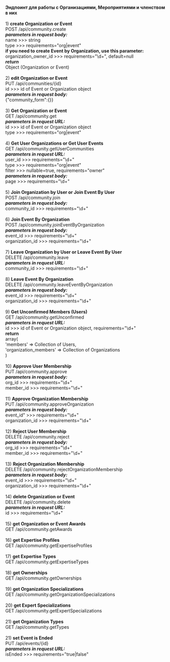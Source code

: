 **Эндпоинт для работы с Организациями, Мероприятиями и членством в них**
<br>
<br>1) **create Organization or Event**
<br>POST /api/community.create
<br>**_parameters in request body:_**
<br>name >>> string
<br>type >>> requirements="org|event"
<br>**if you need to create Event by Organization, use this parameter:**
<br>organization_owner_id >>> requirements="\d+", default=null
<br>**_return_**
<br>Object (Organization or Event)
<br>
<br>2) **edit Organization or Event**
<br>PUT /api/communities/{id}
<br>id >>> id of Event or Organization object
<br>**_parameters in request body:_**
<br>{"community_form":{}}
<br>
<br>3) **Get Organization or Event**
<br>GET /api/community.get
<br>**_parameters in request URL:_**
<br>id >>> id of Event or Organization object
<br>type >>> requirements="org|event"
<br>
<br>4) **Get User Organizations or Get User Events**
<br>GET /api/community.getUserCommunities
<br>**_parameters in request URL:_**
<br>user_id >>> requirements="\d+"
<br>type >>> requirements="org|event"
<br>filter >>> nullable=true, requirements="owner"
<br>**_parameters in request body:_**
<br>page >>> requirements="\d+"
<br>
<br>5) **Join Organization by User or Join Event By User**
<br>POST /api/community.join
<br>**_parameters in request body:_**
<br>community_id >>> requirements="\d+"
<br>
<br>6) **Join Event By Organization**
<br>POST /api/community.joinEventByOrganization
<br>**_parameters in request body:_**
<br>event_id >>> requirements="\d+"
<br>organization_id >>> requirements="\d+"
<br>
<br>7) **Leave Organization by User or Leave Event By User**
<br>DELETE /api/community.leave
<br>**_parameters in request URL:_**
<br>community_id >>> requirements="\d+"
<br>
<br>8) **Leave Event By Organization**
<br>DELETE /api/community.leaveEventByOrganization
<br>**_parameters in request body:_**
<br>event_id >>> requirements="\d+"
<br>organization_id >>> requirements="\d+"
<br>
<br>9) **Get Unconfirmed Members (Users)**
<br>GET /api/community.getUnconfirmed
<br>**_parameters in request URL:_**
<br>id >>> id of Event or Organization object, requirements="\d+"
<br>**return**
<br>array(
<br>'members' => Collection of Users,
<br>'organization_members' => Collection of Organizations
<br>)
<br>
<br>10) **Approve User Membership**
<br>PUT /api/community.approve
<br>**_parameters in request body:_**
<br>org_id >>> requirements="\d+"
<br>member_id >>> requirements="\d+"
<br>
<br>11) **Approve Organization Membership**
<br>PUT /api/community.approveOrganization
<br>**_parameters in request body:_**
<br>event_id" >>> requirements="\d+"
<br>organization_id >>> requirements="\d+"
<br>
<br>12) **Reject User Membership**
<br>DELETE /api/community.reject
<br>**_parameters in request body:_**
<br>org_id >>> requirements="\d+"
<br>member_id >>> requirements="\d+"
<br>
<br>13) **Reject Organization Membership**
<br>DELETE /api/community.rejectOrganizationMembership
<br>**_parameters in request body:_**
<br>event_id >>> requirements="\d+"
<br>organization_id >>> requirements="\d+"
<br>
<br>14)  **delete Organization or Event**
<br>DELETE /api/community.delete
<br>**_parameters in request URL:_**
<br>id >>> requirements="\d+"
<br>
<br>15) **get Organization or Event Awards**
<br>GET /api/community.getAwards
<br>
<br>16) **get Expertise Profiles**
<br>GET /api/community.getExpertiseProfiles
<br>
<br>17) **get Expertise Types**
<br>GET /api/community.getExpertiseTypes
<br>
<br>18) **get Ownerships**
<br>GET /api/community.getOwnerships
<br>
<br>19) **get Organization Specializations**
<br>GET /api/community.getOrganizationSpecializations
<br>
<br>20) **get Expert Specializations**
<br>GET /api/community.getExpertSpecializations
<br>
<br>21) **get Organization Types**
<br>GET /api/community.getTypes
<br>
<br>21) **set Event is Ended**
<br>PUT /api/events/{id}
<br>**_parameters in request URL:_**
<br>isEnded >>> requirements="true|false"
<br>
<br>
<br>
